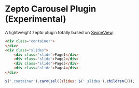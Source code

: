 # Zepto Carousel Plugin (Experimental)

A lightweight zepto plugin totally based on [SwipeView](https://github.com/cubiq/SwipeView).

``` html
<div class="container">
</div>
<div class="slides">
    <div class="slide">Page1</div>
    <div class="slide">Page2</div>
    <div class="slide">Page3</div>
    <div class="slide">Page4</div>
</div>
```

``` javascript
$('.container').carousel({slides: $('.slides').children()});
```